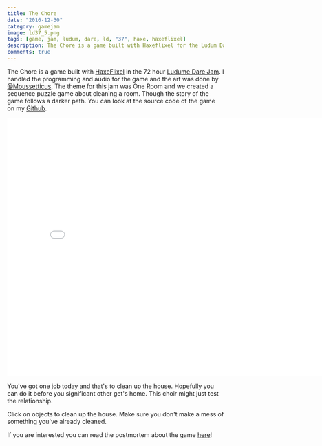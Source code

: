 ```yaml
---
title: The Chore
date: "2016-12-30"
category: gamejam
image: ld37_5.png
tags: [game, jam, ludum, dare, ld, "37", haxe, haxeflixel]
description: The Chore is a game built with Haxeflixel for the Ludum Dare game jam.
comments: true
---
```


The Chore is a game built with [HaxeFlixel](http://haxeflixel.com) in the 72 hour [Ludume Dare Jam](http://ludumdare.com/compo/ludum-dare-37/?action=preview&uid=23711). I handled the programming and audio for the game and the art was done by [@Moussetticus](https://twitter.com/Moussetticus). The theme for this jam was One Room and we created a sequence puzzle game about cleaning a room. Though the story of the game follows a darker path. You can look at the source code of the game on my [Github](https://github.com/cxsquared/LD37).

<iframe src="/games/LD37/index.html" name="The Chore" width="800" height="600" frameborder="0" scrolling="no"><p>Your browser does not support iframes.</p></iframe>

You've got one job today and that's to clean up the house. Hopefully you can do it before you significant other get's home. This choir might just test the relationship.

Click on objects to clean up the house. Make sure you don't make a mess of something you've already cleaned.

If you are interested you can read the postmortem about the game [here](/blog/the-chore-ld37-postmortem/)!
